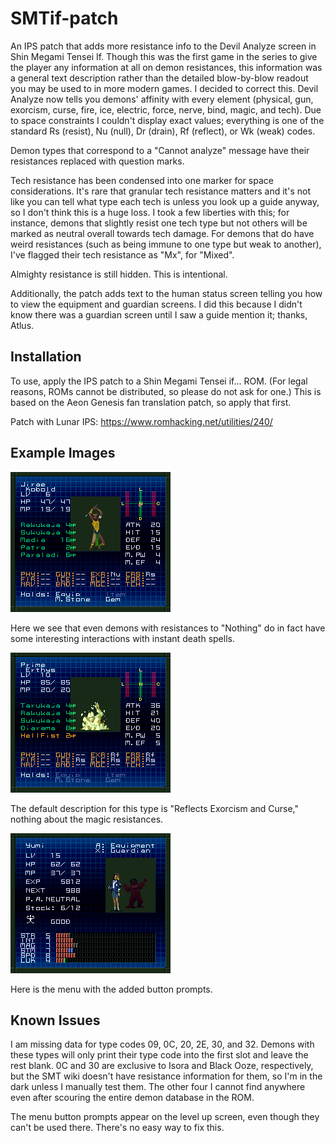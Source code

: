 # SMTif-patch
An IPS patch that adds more resistance info to the Devil Analyze screen in Shin Megami Tensei If. Though this was the first game in the series to give the player any information at all on demon resistances, this information was a general text description rather than the detailed blow-by-blow readout you may be used to in more modern games. I decided to correct this. Devil Analyze now tells you demons' affinity with every element (physical, gun, exorcism, curse, fire, ice, electric, force, nerve, bind, magic, and tech). Due to space constraints I couldn't display exact values; everything is one of the standard Rs (resist), Nu (null), Dr (drain), Rf (reflect), or Wk (weak) codes.

Demon types that correspond to a "Cannot analyze" message have their resistances replaced with question marks.

Tech resistance has been condensed into one marker for space considerations. It's rare that granular tech resistance matters and it's not like you can tell what type each tech is unless you look up a guide anyway, so I don't think this is a huge loss. I took a few liberties with this; for instance, demons that slightly resist one tech type but not others will be marked as neutral overall towards tech damage. For demons that do have weird resistances (such as being immune to one type but weak to another), I've flagged their tech resistance as "Mx", for "Mixed".

Almighty resistance is still hidden. This is intentional.

Additionally, the patch adds text to the human status screen telling you how to view the equipment and guardian screens. I did this because I didn't know there was a guardian screen until I saw a guide mention it; thanks, Atlus.

## Installation
To use, apply the IPS patch to a Shin Megami Tensei if... ROM. (For legal reasons, ROMs cannot be distributed, so please do not ask for one.) This is based on the Aeon Genesis fan translation patch, so apply that first.

Patch with Lunar IPS: https://www.romhacking.net/utilities/240/

## Example Images
![Kobold](/images/smtif_Kobold.png)

Here we see that even demons with resistances to "Nothing" do in fact have some interesting interactions with instant death spells.

![Erthys](/images/smtif_Erthys.png)

The default description for this type is "Reflects Exorcism and Curse," nothing about the magic resistances.

![Menu](/images/smtif_menu.png)

Here is the menu with the added button prompts.

## Known Issues
I am missing data for type codes 09, 0C, 20, 2E, 30, and 32. Demons with these types will only print their type code into the first slot and leave the rest blank. 0C and 30 are exclusive to Isora and Black Ooze, respectively, but the SMT wiki doesn't have resistance information for them, so I'm in the dark unless I manually test them. The other four I cannot find anywhere even after scouring the entire demon database in the ROM.

The menu button prompts appear on the level up screen, even though they can't be used there. There's no easy way to fix this.
